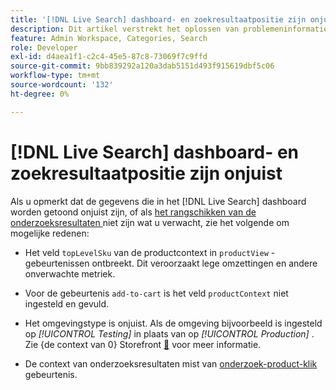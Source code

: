 ```yaml
---
title: '[!DNL Live Search] dashboard- en zoekresultaatpositie zijn onjuist'
description: Dit artikel verstrekt het oplossen van problemeninformatie als de gegevens in het  [!DNL Live Search]  dashboard onjuist zijn, of als het rangschikken van de onderzoeksresultaten niet is wat u verwacht.
feature: Admin Workspace, Categories, Search
role: Developer
exl-id: d4aea1f1-c2c4-45e5-87c8-73069f7c9ffd
source-git-commit: 9bb839292a120a3dab5151d493f915619dbf5c06
workflow-type: tm+mt
source-wordcount: '132'
ht-degree: 0%

---
```


# [!DNL Live Search] dashboard- en zoekresultaatpositie zijn onjuist

Als u opmerkt dat de gegevens die in het [!DNL Live Search] dashboard worden getoond onjuist zijn, of als [ het rangschikken van de onderzoeksresultaten ](https://experienceleague.adobe.com/en/docs/commerce-merchant-services/live-search/live-search-admin/category-merch#ranking-strategies) niet zijn wat u verwacht, zie het volgende om mogelijke redenen:

* Het veld `topLevelSku` van de productcontext in `productView` -gebeurtenissen ontbreekt. Dit veroorzaakt lege omzettingen en andere onverwachte metriek.

* Voor de gebeurtenis `add-to-cart` is het veld `productContext` niet ingesteld en gevuld.

* Het omgevingstype is onjuist. Als de omgeving bijvoorbeeld is ingesteld op *[!UICONTROL Testing]* in plaats van op *[!UICONTROL Production]* . Zie {de context van 0} Storefront [&#128279;](https://github.com/adobe/commerce-events/blob/main/examples/events/example-contexts/mock-storefront-context.md) voor meer informatie.

* De context van onderzoeksresultaten mist van [ onderzoek-product-klik ](https://github.com/adobe/commerce-events/blob/main/examples/events/search-product-click.md) gebeurtenis.
